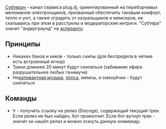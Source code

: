 [Субтерач](https://plug.dj/subterach) - канал сервиса plug.dj, ориентированный на переборчивых меломанов-электронщиков, призванный обеспечить таковым комфорт, тепло и уют, а также оградить от казуальщиков и мемсеров, не скатываясь при этом в расстрелы и модераторские интриги. "Субтера" значит "андерграунд" на [эсперанто](https://ru.wikipedia.org/wiki/Эсперанто).

## Принципы

  * Никаких банов и киков - только скипы (для беспредела в чятике есть встроенный игнор)
  * Треки длиннее 20 минут будут скипаться (забивание эфира разрушительнее любых гачимучи)
  * Не[релевантная музыка](https://en.wikipedia.org/wiki/List_of_electronic_music_genres#Genres), [попса](https://ru.wikipedia.org/wiki/Поп-музыка), мемсы, и смехуёчки - будут скипаться

## Команды

  * !r - получить ссылку на релиз (Discogs), содержащий текущий трек. Если релиз не был найден, бот промолчит. Если бот вутнул трек - значит он нашёл релиз и можно юзнуть данную комманду.